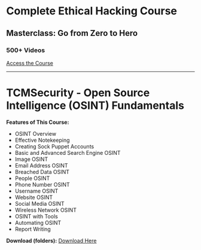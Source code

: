 # Complete Ethical Hacking Course
## Masterclass: Go from Zero to Hero

### 500+ Videos

[Access the Course](https://drive.google.com/drive/folders/1mZwaNmPJB6OcGf-lSejIvbU8y2YxjDt4)

---

# TCMSecurity - Open Source Intelligence (OSINT) Fundamentals

**Features of This Course:**
- OSINT Overview
- Effective Notekeeping
- Creating Sock Puppet Accounts
- Basic and Advanced Search Engine OSINT
- Image OSINT
- Email Address OSINT
- Breached Data OSINT
- People OSINT
- Phone Number OSINT
- Username OSINT
- Website OSINT
- Social Media OSINT
- Wireless Network OSINT
- OSINT with Tools
- Automating OSINT
- Report Writing

**Download (folders):**
[Download Here](https://mega.nz/folder/GjBjWa5Q#DB0cSy7ue_AjaEHSZH7yXA)
